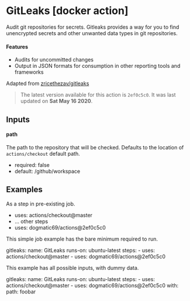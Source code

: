 <!-- NOTICE: Auto generated file! -->
# GitLeaks [docker action]

Audit git repositories for secrets. Gitleaks provides a way for you to find
unencrypted secrets and other unwanted data types in git repositories.

#### Features
- Audits for uncommitted changes
- Output in JSON formats for consumption in other reporting tools and
  frameworks

Adapted from [zricethezav/gitleaks](https://github.com/zricethezav/gitleaks)


> The latest version available for this action is `2ef0c5c0`. It was last
updated on **Sat May 16 2020**.

## Inputs

#### path

The path to the repository that will be checked. Defaults to the
location of `actions/checkout` default path.


- required: false
- default: /github/workspace


## Examples

As a step in pre-existing job.

  - uses: actions/checkout@master
  - ... other steps
  - uses: dogmatic69/actions@2ef0c5c0


This simple job example has the bare minimum required to run.

  gitleaks:
    name: GitLeaks
    runs-on: ubuntu-latest
    steps:
      - uses: actions/checkout@master
      - uses: dogmatic69/actions@2ef0c5c0

This example has all possible inputs, with dummy data.

  gitleaks:
    name: GitLeaks
      runs-on: ubuntu-latest
      steps:
        - uses: actions/checkout@master
        - uses: dogmatic69/actions@2ef0c5c0
        with:
          path: foobar
